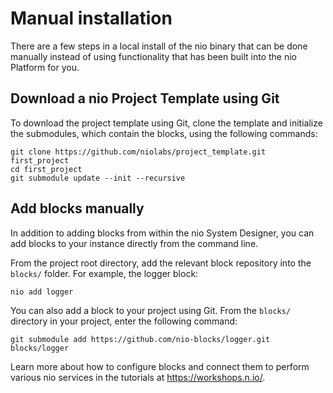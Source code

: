 # Manual installation

There are a few steps in a local install of the nio binary that can be done manually instead of using functionality that has been built into the nio Platform for you.

## Download a nio Project Template using Git
To download the project template using Git, clone the template and initialize the submodules, which contain the blocks, using the following commands:
```
git clone https://github.com/niolabs/project_template.git first_project
cd first_project
git submodule update --init --recursive
```

## Add blocks manually
In addition to adding blocks from within the nio System Designer, you can add blocks to your instance directly from the command line.

From the project root directory, add the relevant block repository into the `blocks/` folder. For example, the logger block:
```
nio add logger
```

You can also add a block to your project using Git. From the `blocks/` directory in your project, enter the following command:
```
git submodule add https://github.com/nio-blocks/logger.git blocks/logger
```

Learn more about how to configure blocks and connect them to perform various nio services in the tutorials at https://workshops.n.io/.
